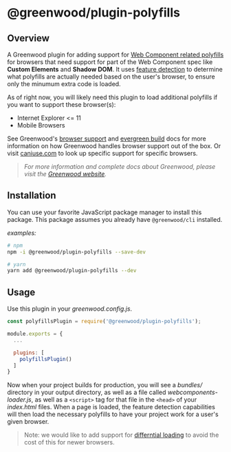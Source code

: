 # @greenwood/plugin-polyfills

## Overview
A Greenwood plugin for adding support for [Web Component related polyfills](https://github.com/webcomponents/polyfills) for browsers that need support for part of the Web Component spec like **Custom Elements** and **Shadow DOM**.  It uses [feature detection](https://github.com/webcomponents/polyfills/tree/master/packages/webcomponentsjs#using-webcomponents-loaderjs) to determine what polyfills are actually needed based on the user's browser, to ensure only the minumum extra code is loaded.

As of right now, you will likely need this plugin to load additional polyfills if you want to support these browser(s):

- Internet Explorer <= 11
- Mobile Browsers

See Greenwood's [browser support](https://www.greenwoodjs.io/about/how-it-works#browser-support) and [evergreen build](https://www.greenwoodjs.io/about/how-it-works#evergreen-build) docs for more information on how Greenwood handles browser support out of the box.  Or visit [caniuse.com](https://caniuse.com/) to look up specific support for specific browsers.

> _For more information and complete docs about Greenwood, please visit the [Greenwood website](https://www.greenwoodjs.io/)._

## Installation
You can use your favorite JavaScript package manager to install this package.  This package assumes you already have `@greenwood/cli` installed.

_examples:_
```bash
# npm
npm -i @greenwood/plugin-polyfills --save-dev

# yarn
yarn add @greenwood/plugin-polyfills --dev
```

## Usage
Use this plugin in your _greenwood.config.js_.

```javascript
const polyfillsPlugin = require('@greenwood/plugin-polyfills');

module.exports = {
  ...

  plugins: [
    polyfillsPlugin()
  ]
}
```

Now when your project builds for production, you will see a _bundles/_ directory in your output directory, as well as a file called _webcomponents-loader.js_, as well as a `<script>` tag for that file in the  `<head>` of your _index.html_ files.  When a page is loaded, the feature detection capabilities will then load the necessary polyfills to have your project work for a user's given browser.

> Note: we would like to add support for [differntial loading](https://github.com/ProjectEvergreen/greenwood/issues/224) to avoid the cost of this for newer browsers.